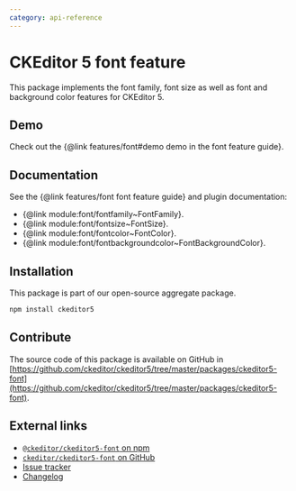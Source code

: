 ```yaml
---
category: api-reference
---
```


# CKEditor&nbsp;5 font feature

This package implements the font family, font size as well as font and background color features for CKEditor&nbsp;5.

## Demo

Check out the {@link features/font#demo demo in the font feature guide}.

## Documentation

See the {@link features/font font feature guide} and plugin documentation:
- {@link module:font/fontfamily~FontFamily}.
- {@link module:font/fontsize~FontSize}.
- {@link module:font/fontcolor~FontColor}.
- {@link module:font/fontbackgroundcolor~FontBackgroundColor}.

## Installation

This package is part of our open-source aggregate package.

```bash
npm install ckeditor5
```

## Contribute

The source code of this package is available on GitHub in [https://github.com/ckeditor/ckeditor5/tree/master/packages/ckeditor5-font](https://github.com/ckeditor/ckeditor5/tree/master/packages/ckeditor5-font).

## External links

* [`@ckeditor/ckeditor5-font` on npm](https://www.npmjs.com/package/@ckeditor/ckeditor5-font)
* [`ckeditor/ckeditor5-font` on GitHub](https://github.com/ckeditor/ckeditor5/tree/master/packages/ckeditor5-font)
* [Issue tracker](https://github.com/ckeditor/ckeditor5/issues)
* [Changelog](https://github.com/ckeditor/ckeditor5/blob/master/CHANGELOG.md)
